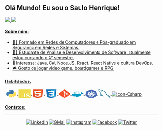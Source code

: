 ## Olá Mundo! Eu sou o Saulo Henrique!
 <div>
  <a href="https://github.com/SauloAnjos">
  <img height="160em" src="https://github-readme-stats.vercel.app/api?username=SauloAnjos&show_icons=true&theme=dark&include_all_commits=true&count_private=true"/>
  <img height="160em" src="https://github-readme-stats.vercel.app/api/top-langs/?username=SauloAnjos&layout=compact&langs_count=9&theme=dark"/>
</div>



#### Sobre mim:
- 👨‍💻 Formado em Redes de Computadores e Pós-graduado em Segurança em Redes e Sistemas.
- 👨‍🎓 Estudante de Analise e Desenvolvimento de Software, atualmente estou cursando o 4° semestre.
- 🎯 Interesse: Java, C#, Node.JS, React, React Native e cultura DevOps.
- 🎮 Gosto de jogar vídeo game, boardgames e RPG.



#### Habilidades:
<div style="display: inline_block">
  <img align="center" alt="Icon-Python" height="30" width="40" src="https://raw.githubusercontent.com/devicons/devicon/master/icons/python/python-original.svg">
  <img align="center" alt="Icon-Js" height="30" width="40" src="https://raw.githubusercontent.com/devicons/devicon/master/icons/javascript/javascript-plain.svg">
  <img align="center" alt="Icon-HTML" height="30" width="40" src="https://raw.githubusercontent.com/devicons/devicon/master/icons/html5/html5-original.svg">
  <img align="center" alt="Icon-CSS" height="30" width="40" src="https://raw.githubusercontent.com/devicons/devicon/master/icons/css3/css3-original.svg">
  <img align="center" alt="Icon-Csharp" height="30" width="40" src="https://raw.githubusercontent.com/devicons/devicon/master/icons/git/git-plain.svg">
  <img align="center" alt="Icon-Csharp" height="30" width="40" src="https://raw.githubusercontent.com/devicons/devicon/master/icons/docker/docker-plain.svg">
  <img align="center" alt="Icon-Csharp" height="30" width="40" src="https://raw.githubusercontent.com/devicons/devicon/master/icons/kubernetes/kubernetes-plain.svg">
  <img align="center" alt="Icon-Csharp" height="30" width="40" src="https://raw.githubusercontent.com/devicons/devicon/master/icons/mysql/mysql-plain.svg">
  <img align="center" alt="Icon-Csharp" height="30" width="40" src="https://www.vectorlogo.zone/logos/linux/linux-icon.svg">
</div>



#### Contatos:
<hr>
<div align="center">
<a href="https://www.linkedin.com/in/shaa" target="_blank"><img src="https://img.shields.io/badge/LinkedIn-%230077B5.svg?&style=flat-square&logo=linkedin&logoColor=white" alt="LinkedIn"></a>
<a href="mailto:saulo.anjos@gmail.com" target="_blank"><img src="https://img.shields.io/badge/Gmail-%23575757.svg?&style=flat-square&logo=gmail&logoColor=white" alt="GMail"></a>
<a href="https://www.instagram.com/Saulo_Anjos" target="_blank"><img src="https://img.shields.io/badge/Instagram-%23E4405F.svg?&style=flat-square&logo=instagram&logoColor=white" alt="Instagram"></a>
<a href="https://www.facebook.com/saulo.anjos/" target="_blank"><img src="https://img.shields.io/badge/Facebook-%231877F2.svg?&style=flat-square&logo=facebook&logoColor=white" alt="Facebook"></a>
<a href="https://twitter.com/Saulo_Anjos" target="_blank"><img src="https://img.shields.io/badge/Twitter-%2303A9F4.svg?&style=flat-square&logo=twitter&logoColor=white" alt="Twitter"></a>
</div>
